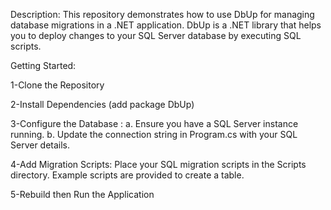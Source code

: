 Description:
This repository demonstrates how to use DbUp for managing database migrations in a .NET application. DbUp is a .NET library that helps you to deploy changes to your SQL Server database by executing SQL scripts.

Getting Started:

1-Clone the Repository

2-Install Dependencies (add package DbUp)

3-Configure the Database :
  a. Ensure you have a SQL Server instance running.
  b. Update the connection string in Program.cs with your SQL Server details.
  
4-Add Migration Scripts: Place your SQL migration scripts in the Scripts directory. Example scripts are provided to create a table.

5-Rebuild then Run the Application

